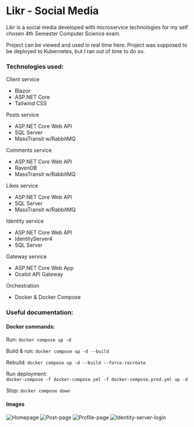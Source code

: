 # Likr - Social Media
Likr is a social media developed with microservice technologies for my self chosen 4th Semester Computer Science exam.

Project can be viewed and used in real time here: Project was supposed to be deployed to Kubernetes, but I ran out of time to do so.

### Technologies used:
Client service
* Blazor
* ASP.NET Core
* Tailwind CSS

Posts service
* ASP.NET Core Web API
* SQL Server
* MassTransit w/RabbitMQ

Comments service
* ASP.NET Core Web API
* RavenDB
* MassTransit w/RabbitMQ

Likes service
* ASP.NET Core Web API
* SQL Server
* MassTransit w/RabbitMQ

Identity service
* ASP.NET Core Web API
* IdentityServer4
* SQL Server

Gateway service
* ASP.NET Core Web App
* Ocelot API Gateway

Orchestration
* Docker & Docker Compose

### Useful documentation:

#### Docker commands:

Run: ```docker compose up -d```

Build & run:
``` docker compose up -d --build ```

Rebuild: ```docker compose up -d --build --force-recreate```

Run deployment:  
```docker-compose -f docker-compose.yml -f docker-compose.prod.yml up -d```

Stop: ```docker compose down```

#### Images

![Homepage](https://i.ibb.co/j5rD1Xr/Screenshot-2021-12-01-163316.png)
![Post-page](https://i.ibb.co/NN1Dpps/Screenshot-2021-12-01-163421.png)
![Profile-page](https://i.ibb.co/JsFqNYQ/Screenshot-2021-12-01-163455.png)
![Identity-server-login](https://i.ibb.co/p4x7GtX/Screenshot-2021-12-01-163523.png)